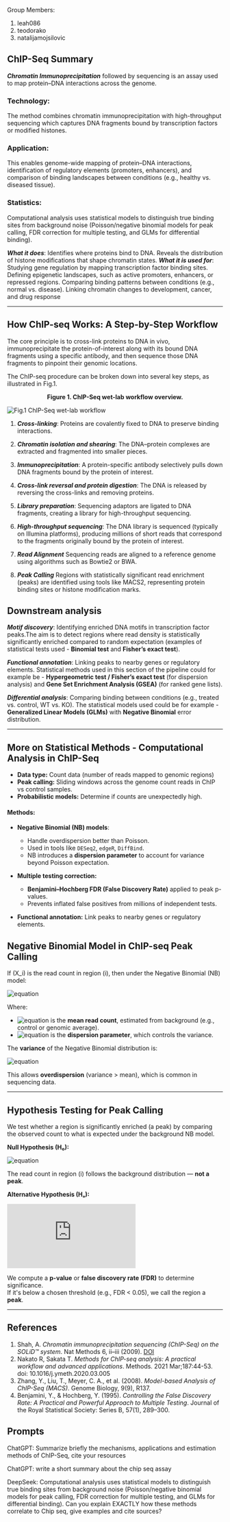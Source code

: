 Group Members:
1) leah086
2) teodorako
3) natalijamojsilovic


## ChIP-Seq Summary
***Chromatin Immunoprecipitation*** followed by sequencing is an assay used to map protein–DNA interactions across the genome. 
### Technology: 
The method combines chromatin immunoprecipitation with high-throughput sequencing which captures DNA fragments bound by transcription factors or modified histones.
### Application: 
This enables genome-wide mapping of protein–DNA interactions, identification of regulatory elements (promoters, enhancers), and comparison of binding landscapes between conditions (e.g., healthy vs. diseased tissue).
### Statistics: 
Computational analysis uses statistical models to distinguish true binding sites from background noise (Poisson/negative binomial models for peak calling, FDR correction for multiple testing, and GLMs for differential binding).

***What it does***:
Identifies where proteins bind to DNA.
Reveals the distribution of histone modifications that shape chromatin states.
***What it is used for***:
Studying gene regulation by mapping transcription factor binding sites.
Defining epigenetic landscapes, such as active promoters, enhancers, or repressed regions.
Comparing binding patterns between conditions (e.g., normal vs. disease).
Linking chromatin changes to development, cancer, and drug response

---

## How ChIP-seq Works: A Step-by-Step Workflow

The core principle is to cross-link proteins to DNA in vivo, immunoprecipitate the protein-of-interest along with its bound DNA fragments using a specific antibody, and then sequence those DNA fragments to pinpoint their genomic locations.

The ChIP-seq procedure can be broken down into several key steps, as illustrated in Fig.1. 
<div style="text-align: center;">
  <p><strong>Figure 1. ChIP-Seq wet-lab workflow overview.</strong></p>
</div>

![Fig.1 ChIP-Seq wet-lab workflow](https://media.springernature.com/full/springer-static/image/art%3A10.1038%2Fnmeth.f.247/MediaObjects/41592_2009_Article_BFnmethf247_Fig1_HTML.jpg?as=webp)
				

1) ***Cross-linking***: Proteins are covalently fixed to DNA to preserve binding interactions.


2) ***Chromatin isolation and shearing***: The DNA–protein complexes are extracted and fragmented into smaller pieces.


3) ***Immunoprecipitation***: A protein-specific antibody selectively pulls down DNA fragments bound by the protein of interest.


4) ***Cross-link reversal and protein digestion***: The DNA is released by reversing the cross-links and removing proteins.


5) ***Library preparation***: Sequencing adaptors are ligated to DNA fragments, creating a library for high-throughput sequencing.

6) ***High-throughput sequencing***: The DNA library is sequenced (typically on Illumina platforms), producing millions of short reads that correspond to the fragments originally bound by the protein of interest. 

7) ***Read Alignment***
Sequencing reads are aligned to a reference genome using algorithms such as Bowtie2 or BWA.

8) ***Peak Calling***
Regions with statistically significant read enrichment (peaks) are identified using tools like MACS2, representing protein binding sites or histone modification marks.

## Downstream analysis

***Motif discovery***: Identifying enriched DNA motifs in transcription factor peaks.The aim is to detect regions where read density is statistically significantly enriched compared to random expectation (examples of statistical tests used - **Binomial test** and **Fisher’s exact test**).

***Functional annotation***: Linking peaks to nearby genes or regulatory elements. Statistical methods used in this section of the pipeline could for example be - **Hypergeometric test / Fisher’s exact test** (for dispersion analysis) and **Gene Set Enrichment Analysis (GSEA)** (for ranked gene lists). 

***Differential analysis***: Comparing binding between conditions (e.g., treated vs. control, WT vs. KO). The statistical models used could be for example - **Generalized Linear Models (GLMs)** with **Negative Binomial** error distribution.

---

 ## More on Statistical Methods - Computational Analysis in ChIP-Seq  

- **Data type:** Count data (number of reads mapped to genomic regions)
- **Peak calling:** Sliding windows across the genome count reads in ChIP vs control samples.
- **Probabilistic models:** Determine if counts are unexpectedly high.

#### Methods:

- **Negative Binomial (NB) models**:  
  - Handle overdispersion better than Poisson.  
  - Used in tools like `DESeq2`, `edgeR`, `DiffBind`.  
  - NB introduces a **dispersion parameter** to account for variance beyond Poisson expectation.

- **Multiple testing correction:**  
  - **Benjamini–Hochberg FDR (False Discovery Rate)** applied to peak p-values.  
  - Prevents inflated false positives from millions of independent tests.

- **Functional annotation:** Link peaks to nearby genes or regulatory elements.

## Negative Binomial Model in ChIP-seq Peak Calling

If \(X_i\) is the read count in region \(i\), then under the Negative Binomial (NB) model:

![equation](https://latex.codecogs.com/svg.latex?\color{white}X_i%20\sim%20NB(\mu_i,%20\theta))

Where:
- ![equation](https://latex.codecogs.com/svg.latex?\color{white}\mu_i) is the **mean read count**, estimated from background (e.g., control or genomic average).
- ![equation](https://latex.codecogs.com/svg.latex?\color{white}\theta) is the **dispersion parameter**, which controls the variance.

The **variance** of the Negative Binomial distribution is:

![equation](https://latex.codecogs.com/svg.latex?\color{white}Var(X_i)%20=%20\mu_i%20+%20\frac{\mu_i^2}{\theta})

This allows **overdispersion** (variance > mean), which is common in sequencing data.

---

## Hypothesis Testing for Peak Calling

We test whether a region is significantly enriched (a peak) by comparing the observed count to what is expected under the background NB model.

**Null Hypothesis (H₀):**

![equation](https://latex.codecogs.com/svg.latex?\color{white}X_i%20\sim%20NB(\mu_i,%20\theta))

The read count in region \(i\) follows the background distribution — **not a peak**.

**Alternative Hypothesis (Hₐ):**

![equation](https://latex.codecogs.com/svg.latex?%5Ccolor%7Bwhite%7D%20X_i%20%5Ctext%7B%20significantly%20higher%20than%20expected%20under%20NB%20%7D%20%5CRightarrow%20%5Ctext%7B%20peak%20%7D)

We compute a **p-value** or **false discovery rate (FDR)** to determine significance.  
If it's below a chosen threshold (e.g., FDR < 0.05), we call the region a **peak**.




---

## References
1. Shah, A. *Chromatin immunoprecipitation sequencing (ChIP-Seq) on the SOLiD™ system*. Nat Methods 6, ii–iii (2009). [DOI](https://doi.org/10.1038/nmeth.f.247)  
2. Nakato R, Sakata T. *Methods for ChIP-seq analysis: A practical workflow and advanced applications*. Methods. 2021 Mar;187:44-53. doi: 10.1016/j.ymeth.2020.03.005  
3. Zhang, Y., Liu, T., Meyer, C. A., et al. (2008). *Model-based Analysis of ChIP-Seq (MACS)*. Genome Biology, 9(9), R137.  
4. Benjamini, Y., & Hochberg, Y. (1995). *Controlling the False Discovery Rate: A Practical and Powerful Approach to Multiple Testing*. Journal of the Royal Statistical Society: Series B, 57(1), 289–300.



## Prompts 

ChatGPT: Summarize briefly the mechanisms, applications and estimation methods of ChIP-Seq, cite your resources


ChatGPT: write a short summary about the chip seq assay


DeepSeek: Computational analysis uses statistical models to distinguish true binding sites from background noise (Poisson/negative binomial models for peak calling, FDR correction for multiple testing, and GLMs for differential binding). Can you explain EXACTLY how these methods correlate to Chip seq, give examples and cite sources?



